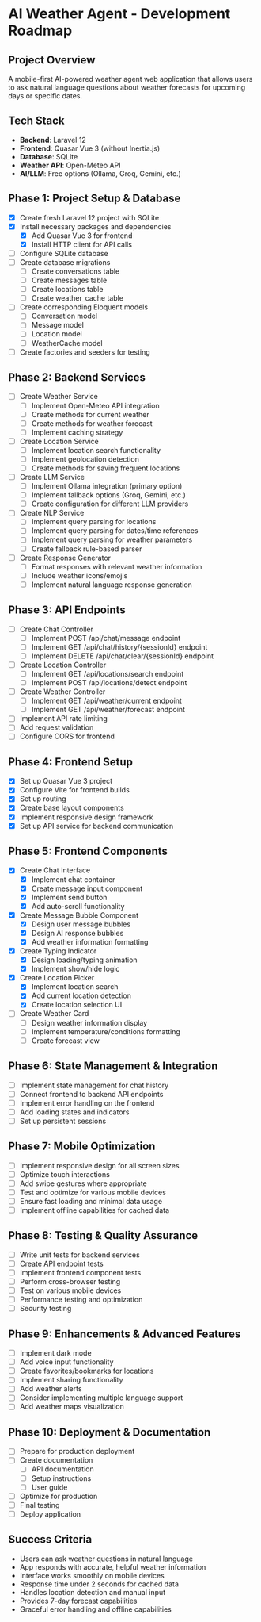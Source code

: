 # AI Weather Agent - Development Roadmap

## Project Overview
A mobile-first AI-powered weather agent web application that allows users to ask natural language questions about weather forecasts for upcoming days or specific dates.

## Tech Stack
- **Backend**: Laravel 12
- **Frontend**: Quasar Vue 3 (without Inertia.js)
- **Database**: SQLite
- **Weather API**: Open-Meteo API
- **AI/LLM**: Free options (Ollama, Groq, Gemini, etc.)

## Phase 1: Project Setup & Database

- [x] Create fresh Laravel 12 project with SQLite
- [x] Install necessary packages and dependencies
  - [x] Add Quasar Vue 3 for frontend
  - [x] Install HTTP client for API calls
- [ ] Configure SQLite database
- [ ] Create database migrations
  - [ ] Create conversations table
  - [ ] Create messages table
  - [ ] Create locations table
  - [ ] Create weather_cache table
- [ ] Create corresponding Eloquent models
  - [ ] Conversation model
  - [ ] Message model
  - [ ] Location model
  - [ ] WeatherCache model
- [ ] Create factories and seeders for testing

## Phase 2: Backend Services

- [ ] Create Weather Service
  - [ ] Implement Open-Meteo API integration
  - [ ] Create methods for current weather
  - [ ] Create methods for weather forecast
  - [ ] Implement caching strategy
- [ ] Create Location Service
  - [ ] Implement location search functionality
  - [ ] Implement geolocation detection
  - [ ] Create methods for saving frequent locations
- [ ] Create LLM Service
  - [ ] Implement Ollama integration (primary option)
  - [ ] Implement fallback options (Groq, Gemini, etc.)
  - [ ] Create configuration for different LLM providers
- [ ] Create NLP Service
  - [ ] Implement query parsing for locations
  - [ ] Implement query parsing for dates/time references
  - [ ] Implement query parsing for weather parameters
  - [ ] Create fallback rule-based parser
- [ ] Create Response Generator
  - [ ] Format responses with relevant weather information
  - [ ] Include weather icons/emojis
  - [ ] Implement natural language response generation

## Phase 3: API Endpoints

- [ ] Create Chat Controller
  - [ ] Implement POST /api/chat/message endpoint
  - [ ] Implement GET /api/chat/history/{sessionId} endpoint
  - [ ] Implement DELETE /api/chat/clear/{sessionId} endpoint
- [ ] Create Location Controller
  - [ ] Implement GET /api/locations/search endpoint
  - [ ] Implement POST /api/locations/detect endpoint
- [ ] Create Weather Controller
  - [ ] Implement GET /api/weather/current endpoint
  - [ ] Implement GET /api/weather/forecast endpoint
- [ ] Implement API rate limiting
- [ ] Add request validation
- [ ] Configure CORS for frontend

## Phase 4: Frontend Setup

- [x] Set up Quasar Vue 3 project
- [x] Configure Vite for frontend builds
- [x] Set up routing
- [x] Create base layout components
- [x] Implement responsive design framework
- [x] Set up API service for backend communication

## Phase 5: Frontend Components

- [x] Create Chat Interface
  - [x] Implement chat container
  - [x] Create message input component
  - [x] Implement send button
  - [x] Add auto-scroll functionality
- [x] Create Message Bubble Component
  - [x] Design user message bubbles
  - [x] Design AI response bubbles
  - [x] Add weather information formatting
- [x] Create Typing Indicator
  - [x] Design loading/typing animation
  - [x] Implement show/hide logic
- [x] Create Location Picker
  - [x] Implement location search
  - [x] Add current location detection
  - [x] Create location selection UI
- [ ] Create Weather Card
  - [ ] Design weather information display
  - [ ] Implement temperature/conditions formatting
  - [ ] Create forecast view

## Phase 6: State Management & Integration

- [ ] Implement state management for chat history
- [ ] Connect frontend to backend API endpoints
- [ ] Implement error handling on the frontend
- [ ] Add loading states and indicators
- [ ] Set up persistent sessions

## Phase 7: Mobile Optimization

- [ ] Implement responsive design for all screen sizes
- [ ] Optimize touch interactions
- [ ] Add swipe gestures where appropriate
- [ ] Test and optimize for various mobile devices
- [ ] Ensure fast loading and minimal data usage
- [ ] Implement offline capabilities for cached data

## Phase 8: Testing & Quality Assurance

- [ ] Write unit tests for backend services
- [ ] Create API endpoint tests
- [ ] Implement frontend component tests
- [ ] Perform cross-browser testing
- [ ] Test on various mobile devices
- [ ] Performance testing and optimization
- [ ] Security testing

## Phase 9: Enhancements & Advanced Features

- [ ] Implement dark mode
- [ ] Add voice input functionality
- [ ] Create favorites/bookmarks for locations
- [ ] Implement sharing functionality
- [ ] Add weather alerts
- [ ] Consider implementing multiple language support
- [ ] Add weather maps visualization

## Phase 10: Deployment & Documentation

- [ ] Prepare for production deployment
- [ ] Create documentation
  - [ ] API documentation
  - [ ] Setup instructions
  - [ ] User guide
- [ ] Optimize for production
- [ ] Final testing
- [ ] Deploy application

## Success Criteria
- Users can ask weather questions in natural language
- App responds with accurate, helpful weather information
- Interface works smoothly on mobile devices
- Response time under 2 seconds for cached data
- Handles location detection and manual input
- Provides 7-day forecast capabilities
- Graceful error handling and offline capabilities
